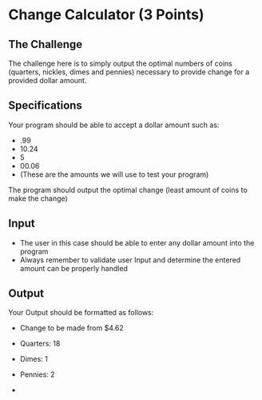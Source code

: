 Change Calculator (3 Points)
=

The Challenge
-
The challenge here is to simply output the optimal numbers of coins (quarters, nickles, dimes and pennies) necessary to provide change for a provided dollar amount.

Specifications
-
Your program should be able to accept a dollar amount such as:
- .99
- 10.24
- 5
- 00.06
- (These are the amounts we will use to test your program)

The program should output the optimal change (least amount of coins to make the change)


Input
-

- The user in this case should be able to enter any dollar amount into the program
- Always remember to validate user Input and determine the entered amount can be properly handled


Output
-
Your Output should be formatted as follows:

- Change to be made from $4.62
- Quarters: 18
- Dimes: 1
- Pennies: 2


-
